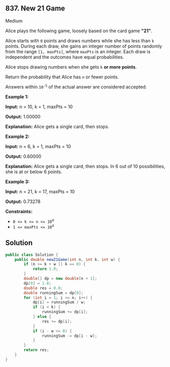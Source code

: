 ## 837\. New 21 Game

Medium

Alice plays the following game, loosely based on the card game **"21"**.

Alice starts with `0` points and draws numbers while she has less than `k` points. During each draw, she gains an integer number of points randomly from the range `[1, maxPts]`, where `maxPts` is an integer. Each draw is independent and the outcomes have equal probabilities.

Alice stops drawing numbers when she gets `k` **or more points**.

Return the probability that Alice has `n` or fewer points.

Answers within <code>10<sup>-5</sup></code> of the actual answer are considered accepted.

**Example 1:**

**Input:** n = 10, k = 1, maxPts = 10

**Output:** 1.00000

**Explanation:** Alice gets a single card, then stops.

**Example 2:**

**Input:** n = 6, k = 1, maxPts = 10

**Output:** 0.60000

**Explanation:** Alice gets a single card, then stops. In 6 out of 10 possibilities, she is at or below 6 points.

**Example 3:**

**Input:** n = 21, k = 17, maxPts = 10

**Output:** 0.73278

**Constraints:**

*   <code>0 <= k <= n <= 10<sup>4</sup></code>
*   <code>1 <= maxPts <= 10<sup>4</sup></code>

## Solution

```java
public class Solution {
    public double new21Game(int n, int k, int w) {
        if (n >= k + w || k == 0) {
            return 1.0;
        }
        double[] dp = new double[n + 1];
        dp[0] = 1.0;
        double res = 0.0;
        double runningSum = dp[0];
        for (int i = 1; i <= n; i++) {
            dp[i] = runningSum / w;
            if (i < k) {
                runningSum += dp[i];
            } else {
                res += dp[i];
            }
            if (i - w >= 0) {
                runningSum -= dp[i - w];
            }
        }
        return res;
    }
}
```